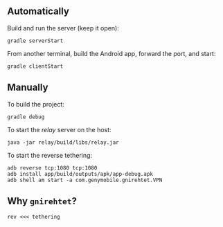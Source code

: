 ## Automatically

Build and run the server (keep it open):

    gradle serverStart

From another terminal, build the Android app, forward the port, and start:

    gradle clientStart

## Manually

To build the project:

    gradle debug

To start the _relay_ server on the host:

    java -jar relay/build/libs/relay.jar

To start the reverse tethering:

    adb reverse tcp:1080 tcp:1080
    adb install app/build/outputs/apk/app-debug.apk
    adb shell am start -a com.genymobile.gnirehtet.VPN

## Why `gnirehtet`?

    rev <<< tethering
